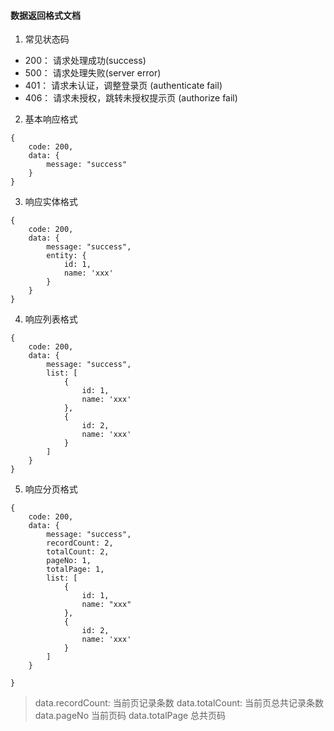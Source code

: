 #### 数据返回格式文档
1. 常见状态码
- 200： 请求处理成功(success)
- 500： 请求处理失败(server error)
- 401： 请求未认证，调整登录页 (authenticate fail)
- 406： 请求未授权，跳转未授权提示页 (authorize fail)

2. 基本响应格式
```
{
    code: 200,
    data: {
        message: "success"
    }
}
```
3. 响应实体格式
```
{
    code: 200,
    data: {
        message: "success",
        entity: {
            id: 1,
            name: 'xxx'
        }
    }
}
```
4. 响应列表格式
```
{
    code: 200,
    data: {
        message: "success",
        list: [
            {
                id: 1,
                name: 'xxx'
            },
            {
                id: 2,
                name: 'xxx'
            }
        ]
    }
}
```
5. 响应分页格式
```
{
    code: 200,
    data: {
        message: "success",
        recordCount: 2,
        totalCount: 2,
        pageNo: 1,
        totalPage: 1,
        list: [
            {
                id: 1,
                name: "xxx"
            },
            {
                id: 2,
                name: 'xxx'
            }
        ]
    }

}
```
> data.recordCount: 当前页记录条数  data.totalCount: 当前页总共记录条数
> data.pageNo 当前页码  data.totalPage 总共页码